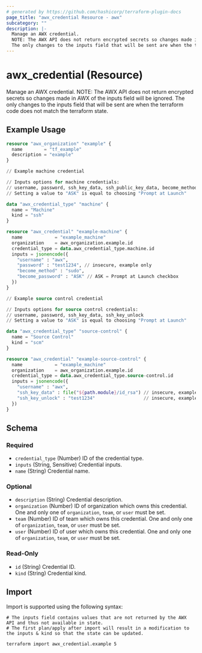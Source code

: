 ```yaml
---
# generated by https://github.com/hashicorp/terraform-plugin-docs
page_title: "awx_credential Resource - awx"
subcategory: ""
description: |-
  Manage an AWX credential.
  NOTE: The AWX API does not return encrypted secrets so changes made in AWX of the inputs field will be ignored.
  The only changes to the inputs field that will be sent are when the terraform code does not match the terraform state.
---
```


# awx_credential (Resource)

Manage an AWX credential. 
NOTE: The AWX API does not return encrypted secrets so changes made in AWX of the inputs field will be ignored. 
The only changes to the inputs field that will be sent are when the terraform code does not match the terraform state.

## Example Usage

```terraform
resource "awx_organization" "example" {
  name        = "tf_example"
  description = "example"
}

// Example machine credential

// Inputs options for machine credentials:
// username, password, ssh_key_data, ssh_public_key_data, become_method, become_password, ssh_key_unlock
// Setting a value to "ASK" is equal to choosing "Prompt at Launch"

data "awx_credential_type" "machine" {
  name = "Machine"
  kind = "ssh"
}

resource "awx_credential" "example-machine" {
  name            = "example_machine"
  organization    = awx_organization.example.id
  credential_type = data.awx_credential_type.machine.id
  inputs = jsonencode({
    "username" : "awx",
    "password" : "test1234", // insecure, example only
    "become_method" : "sudo",
    "become_password" : "ASK" // ASK = Prompt at Launch checkbox
  })
}

// Example source control credential

// Inputs options for source control credentials:
// username, password, ssh_key_data, ssh_key_unlock
// Setting a value to "ASK" is equal to choosing "Prompt at Launch"

data "awx_credential_type" "source-control" {
  name = "Source Control"
  kind = "scm"
}

resource "awx_credential" "example-source-control" {
  name            = "example_machine"
  organization    = awx_organization.example.id
  credential_type = data.awx_credential_type.source-control.id
  inputs = jsonencode({
    "username" : "awx",
    "ssh_key_data" : file("${path.module}/id_rsa") // insecure, example only
    "ssh_key_unlock" : "test1234"                  // insecure, example only
  })
}
```

<!-- schema generated by tfplugindocs -->
## Schema

### Required

- `credential_type` (Number) ID of the credential type.
- `inputs` (String, Sensitive) Credential inputs.
- `name` (String) Credential name.

### Optional

- `description` (String) Credential description.
- `organization` (Number) ID of organization which owns this credential. One and only one of `organization`, `team`, or `user` must be set.
- `team` (Number) ID of team which owns this credential. One and only one of `organization`, `team`, or `user` must be set.
- `user` (Number) ID of user which owns this credential. One and only one of `organization`, `team`, or `user` must be set.

### Read-Only

- `id` (String) Credential ID.
- `kind` (String) Credential kind.

## Import

Import is supported using the following syntax:

```shell
# The inputs field contains values that are not returned by the AWX API and thus not available in state.
# The first plan/apply after import will result in a modification to the inputs & kind so that the state can be updated.

terraform import awx_credential.example 5
```
